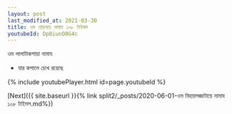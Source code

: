 ```yaml
---
layout: post
last_modified_at: 2021-03-30
title: ওম তাড়নায় নামায ১০৮ টাইমস
youtubeId: Dp8iunO8G4c
---
```

 
 
 ওম লালাটাকশায়া নামায  
 
 -  যার কপালে চোখ রয়েছে 
 
  
 
  
 
 
 
 
 
 


{% include youtubePlayer.html id=page.youtubeId %}
 
[Next]({{ site.baseurl }}{% link  split2/_posts/2020-06-01-ওম বিহায়সজ্ঞাটায়ে নামায ১০৮ টাইমস.md%})
 
